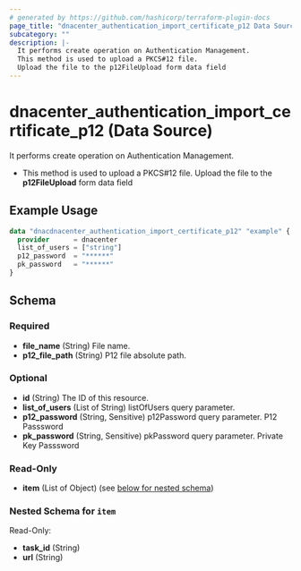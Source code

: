 ```yaml
---
# generated by https://github.com/hashicorp/terraform-plugin-docs
page_title: "dnacenter_authentication_import_certificate_p12 Data Source - terraform-provider-dnacenter"
subcategory: ""
description: |-
  It performs create operation on Authentication Management.
  This method is used to upload a PKCS#12 file.
  Upload the file to the p12FileUpload form data field
---
```


# dnacenter_authentication_import_certificate_p12 (Data Source)

It performs create operation on Authentication Management.

- This method is used to upload a PKCS#12 file.
Upload the file to the **p12FileUpload** form data field

## Example Usage

```terraform
data "dnacdnacenter_authentication_import_certificate_p12" "example" {
  provider      = dnacenter
  list_of_users = ["string"]
  p12_password  = "******"
  pk_password   = "******"
}
```

<!-- schema generated by tfplugindocs -->
## Schema

### Required

- **file_name** (String) File name.
- **p12_file_path** (String) P12 file absolute path.

### Optional

- **id** (String) The ID of this resource.
- **list_of_users** (List of String) listOfUsers query parameter.
- **p12_password** (String, Sensitive) p12Password query parameter. P12 Passsword
- **pk_password** (String, Sensitive) pkPassword query parameter. Private Key Passsword

### Read-Only

- **item** (List of Object) (see [below for nested schema](#nestedatt--item))

<a id="nestedatt--item"></a>
### Nested Schema for `item`

Read-Only:

- **task_id** (String)
- **url** (String)


